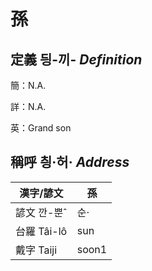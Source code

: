 # 孫
## 定義 딍-끼- _Definition_
簡：N.A.

詳：N.A.

英：Grand son

## 稱呼 칑·허· _Address_

漢字/諺文 | 孫
--- | ---
諺文 깐-뿐ˆ | 순·
台羅 Tâi-lô | sun
戴字 Taiji | soon1


